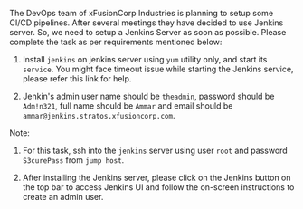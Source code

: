 The DevOps team of xFusionCorp Industries is planning to setup some CI/CD pipelines. After several meetings they have decided to use Jenkins server. So, we need to setup a Jenkins Server as soon as possible. Please complete the task as per requirements mentioned below:



1. Install `jenkins` on jenkins server using `yum` utility only, and start its `service`. You might face timeout issue while starting the Jenkins service, please refer this link for help.


2. Jenkin's admin user name should be `theadmin`, password should be `Adm!n321`, full name should be `Ammar` and email should be `ammar@jenkins.stratos.xfusioncorp.com`.


Note:


1. For this task, ssh into the `jenkins` server using user `root` and password `S3curePass` from `jump host`.


2. After installing the Jenkins server, please click on the Jenkins button on the top bar to access Jenkins UI and follow the on-screen instructions to create an admin user.